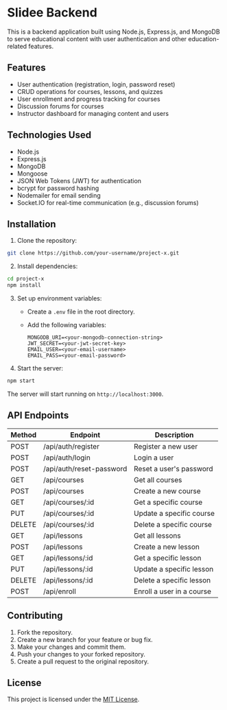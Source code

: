 # Slidee Backend

This is a backend application built using Node.js, Express.js, and MongoDB to serve educational content with user authentication and other education-related features.

## Features

- User authentication (registration, login, password reset)
- CRUD operations for courses, lessons, and quizzes
- User enrollment and progress tracking for courses
- Discussion forums for courses
- Instructor dashboard for managing content and users

## Technologies Used

- Node.js
- Express.js
- MongoDB
- Mongoose
- JSON Web Tokens (JWT) for authentication
- bcrypt for password hashing
- Nodemailer for email sending
- Socket.IO for real-time communication (e.g., discussion forums)

## Installation

1. Clone the repository:

```bash
git clone https://github.com/your-username/project-x.git
```

2. Install dependencies:

```bash
cd project-x
npm install
```

3. Set up environment variables:

   - Create a `.env` file in the root directory.
   - Add the following variables:

     ```
     MONGODB_URI=<your-mongodb-connection-string>
     JWT_SECRET=<your-jwt-secret-key>
     EMAIL_USER=<your-email-username>
     EMAIL_PASS=<your-email-password>
     ```

4. Start the server:

```bash
npm start
```

The server will start running on `http://localhost:3000`.

## API Endpoints

| Method | Endpoint                | Description                                 |
|--------|-------------------------|---------------------------------------------|
| POST   | /api/auth/register      | Register a new user                        |
| POST   | /api/auth/login         | Login a user                               |
| POST   | /api/auth/reset-password| Reset a user's password                    |
| GET    | /api/courses            | Get all courses                            |
| POST   | /api/courses            | Create a new course                        |
| GET    | /api/courses/:id        | Get a specific course                      |
| PUT    | /api/courses/:id        | Update a specific course                   |
| DELETE | /api/courses/:id        | Delete a specific course                   |
| GET    | /api/lessons            | Get all lessons                            |
| POST   | /api/lessons            | Create a new lesson                        |
| GET    | /api/lessons/:id        | Get a specific lesson                      |
| PUT    | /api/lessons/:id        | Update a specific lesson                   |
| DELETE | /api/lessons/:id        | Delete a specific lesson                   |
| POST   | /api/enroll             | Enroll a user in a course                  |

## Contributing

1. Fork the repository.
2. Create a new branch for your feature or bug fix.
3. Make your changes and commit them.
4. Push your changes to your forked repository.
5. Create a pull request to the original repository.

## License

This project is licensed under the [MIT License](LICENSE).
